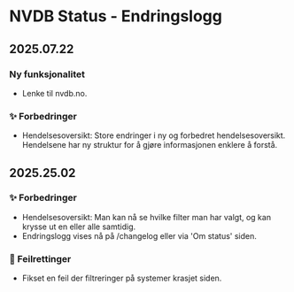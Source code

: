 # NVDB Status - Endringslogg

## 2025.07.22
### Ny funksjonalitet
* Lenke til nvdb.no.
### ✨ Forbedringer
* Hendelsesoversikt: Store endringer i ny og forbedret hendelsesoversikt. Hendelsene har ny struktur for å gjøre informasjonen enklere å forstå.

## 2025.25.02
### ✨ Forbedringer
* Hendelsesoversikt: Man kan nå se hvilke filter man har valgt, og kan krysse ut en eller alle samtidig. 
* Endringslogg vises nå på /changelog eller via 'Om status' siden. 

### 🐛 Feilrettinger
* Fikset en feil der filtreringer på systemer krasjet siden.
